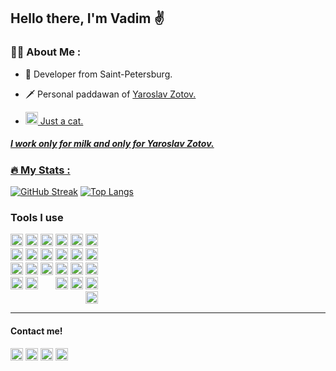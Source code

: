 ## Hello there, I'm Vadim :v:

### :man_technologist: About Me :
- :briefcase: Developer from Saint-Petersburg.

- :dagger: Personal paddawan of <a href="https://github.com/zotovy">Yaroslav Zotov.

- <img src="https://emojis.slackmojis.com/emojis/images/1607077101/11614/pop_cat.gif?1607077101" width="20"/>  Just a cat.



##### I work only for milk	and only for Yaroslav Zotov.
  

### :fire: My Stats :
[![GitHub Streak](http://github-readme-streak-stats.herokuapp.com?user=Vadimcha&theme=tokyonight&hide_border=true&background=EB545400)](https://git.io/streak-stats)
[![Top Langs](https://github-readme-stats.vercel.app/api/top-langs/?username=Vadimcha&layout=compact&theme=tokyonight&hide_border=true&hide=css,sass&background=EB545400)](https://github.com/anuraghazra/github-readme-stats)
  
### Tools I use
<div style="display: flex; gap: 4px">
  <div style="display: flex; flex-direction: column; gap: 3px">

  <img style="height: 20px;" alt="Typescript" src="https://img.shields.io/badge/-Typescript-007ACC?style=flat&logo=typescript&logoColor=white" />

  <img style="height: 20px;" alt="Python" src="https://img.shields.io/badge/Python⠀-3670A0?style=flat&logo=python&logoColor=ffdd54" />

  <img style="height: 20px;" alt="C++" src="https://img.shields.io/badge/C++⠀⠀-%2300599C.svg?style=flat&logo=c%2B%2B&logoColor=white" />

  <img style="height: 20px;" alt="Javascript" src="https://img.shields.io/badge/-Javascript-EFD927?style=flat&logo=javascript&logoColor=white" /> 
  </div>

  <div style="display: flex; flex-direction: column; gap: 3px">

  <img style="height: 20px" alt="React" src="https://img.shields.io/badge/-React-45b8d8?style=flat&logo=react&logoColor=white" />
  
  <img style="height: 20px" alt="Flask" src="https://img.shields.io/badge/Flask-%23000.svg?style=flat&logo=flask&logoColor=white" />
  
  <img style="height: 20px" alt="Django" src="https://img.shields.io/badge/Fjango-%23092E20.svg?style=flat&logo=django&logoColor=white" />

  <img style="height: 20px" alt="Sass" src="https://img.shields.io/badge/-Sass-CC6699?style=flat&logo=sass&logoColor=white" />

  </div>

  <div style="display: flex; flex-direction: column; gap: 3px">

  <img style="height: 20px" alt="MongoDB" src="https://img.shields.io/badge/-MongoDB-13aa52?style=flat&logo=mongodb&logoColor=white" />

  <img style="height: 20px" alt="MySQL" src="https://img.shields.io/badge/-MySQL-195C84?style=flat&logo=mysql&logoColor=white" />

  <img style="height: 20px" alt="Firebase" src="https://img.shields.io/badge/Firebase-039BE5?style=flat&logo=Firebase&logoColor=white" />

  </div>

  <div style="display: flex; flex-direction: column; gap: 3px">

  <img style="height: 20px;" alt="Webpack" src="https://img.shields.io/badge/-Webpack-8DD6F9?style=flat&logo=webpack&logoColor=white" />

  <img style="height: 20px;" alt="npm" src="https://img.shields.io/badge/-NPM⠀⠀-CB3837?style=flat&logo=npm&logoColor=white" />

  <img style="height: 20px;" alt="Github" src="https://img.shields.io/badge/github-%23121011.svg?style=for-the-badge&logo=github&logoColor=white" />

  <img style="height: 20px;" alt="MUI" src="https://img.shields.io/badge/MUI⠀⠀-%230081CB.svg?style=flat&logo=mui&logoColor=white" />

  </div>

  <div style="display: flex; flex-direction: column; gap: 3px">
  
  <img style="height: 20px;" alt="Figma" src="https://img.shields.io/badge/Figma⠀⠀-%23F24E1E.svg?style=flat&logo=figma&logoColor=white" />

  <img style="height: 20px;" alt="Photoshop" src="https://img.shields.io/badge/Photoshop-%2331A8FF.svg?style=flat&logo=adobe%20photoshop&logoColor=white" />

  <img style="height: 20px;" alt="Illustrator" src="https://img.shields.io/badge/Illustrator-%23FF9A00.svg?style=flat&logo=adobe%20illustrator&logoColor=white" />

  <img style="height: 20px;" alt="Canva" src="https://img.shields.io/badge/Canva⠀⠀-%2300C4CC.svg?style=flat&logo=Canva&logoColor=white" />

  </div>

  <div style="display: flex; flex-direction: column; gap: 3px">
  
  <img style="height: 20px;" alt="CLion" src="https://img.shields.io/badge/CLion⠀⠀-black?style=flat&logo=clion&logoColor=white" />

  <img style="height: 20px;" alt="Visual Studio Code" src="https://img.shields.io/badge/VS%20Code-0078d7.svg?style=flat&logo=visual-studio-code&logoColor=white" />

  <img style="height: 20px;" alt="Visual Studio" src="https://img.shields.io/badge/VStudio-5C2D91.svg?style=flat&logo=visual-studio&logoColor=white" />

  <img style="height: 20px;" alt="PyCharm" src="https://img.shields.io/badge/Pycharm-143?style=flat&logo=pycharm&logoColor=black&color=black&labelColor=green" />

  <img style="height: 20px;" alt="WebStorm" src="https://img.shields.io/badge/Webstorm-143?style=flat&logo=webstorm&logoColor=white&color=black" />

  </div>
</div>

<hr>
<h4>Contact me!</h4>
<p>
  <a href='https://t.me/Vadimchaa'><img style="height: 20px;" alt="Telegram" src="https://img.shields.io/badge/Telegram-2CA5E0?style=for-the-badge&logo=telegram&logoColor=white" /></a>
  <a href='mailto:BelovBadim2014@yandex.ru'><img style="height: 20px;" alt="WebStorm" src="https://img.shields.io/badge/mail-D14836?style=for-the-badge&logo=gmail&logoColor=white" /></a>
  <a href='https://vk.com/v_ad_im_cha'><img style="height: 20px;" alt="WebStorm" src="https://img.shields.io/badge/VK-445f9d?style=for-the-badge&logo=VK&logoColor=white" /></a>
  <a href='http://codeforces.com/profile/BelovBadim'><img style="height: 20px;" alt="WebStorm" src="https://img.shields.io/badge/Codeforces-445f9d?style=for-the-badge&logo=Codeforces&logoColor=white" /></a>
</p>

<img src="https://komarev.com/ghpvc/?username=Vadimcha&style=flat&color=blue" alt=""/>

  
